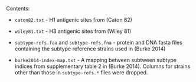 Contents:

 * `caton82.txt` - H1 antigenic sites from (Caton 82)

 * `wiley81.txt` - H3 antigenic sites from (Wiley 81)

 * `subtype-refs.faa` and `subtype-refs.fna` - protein and DNA fasta files
   containing the subtype reference strains used in (Burke 2014)

 * `burke2014-index-map.txt` - A mapping between subtween subtype indices from
   supplementary table 2 in (Burke 2014). Columns for strains other than those
   in `subtype-refs.*` files were dropped.

